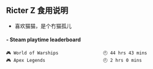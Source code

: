 ## Ricter Z 食用说明
- 喜欢猫猫，是个冇猫孤儿

<!-- steam-box start -->
#### - Steam playtime leaderboard
```text
🎮 World of Warships                 🕘 44 hrs 43 mins
🎮 Apex Legends                      🕘 2 hrs 0 mins
```
<!-- Powered by https://github.com/YouEclipse/steam-box . -->
<!-- steam-box end -->
